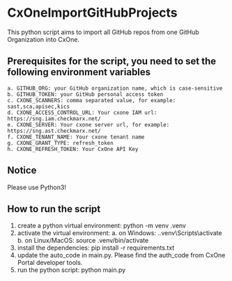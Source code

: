 # CxOneImportGitHubProjects

This python script aims to import all GitHub repos from one GitHub Organization into CxOne.

## Prerequisites for the script, you need to set the following environment variables
    a. GITHUB_ORG: your GitHub organization name, which is case-sensitive
    b. GITHUB_TOKEN: your GitHub personal access token
    c. CXONE_SCANNERS: comma separated value, for example: sast,sca,apisec,kics
    d. CXONE_ACCESS_CONTROL_URL: Your cxone IAM url: https://sng.iam.checkmarx.net/
    e. CXONE_SERVER: Your cxone server url, for example: https://sng.ast.checkmarx.net/
    f. CXONE_TENANT_NAME: Your cxone tenant name
    g. CXONE_GRANT_TYPE: refresh_token
    h. CXONE_REFRESH_TOKEN: Your CxOne API Key

## Notice
Please use Python3!

## How to run the script
1. create a python virtual environment: python -m venv .venv
2. activate the virtual environment: 
   a. on Windows: .\.venv\Scripts\activate
   b. on Linux/MacOS: source .venv/bin/activate
3. install the dependencies: pip install -r requirements.txt
4. update the auto_code in main.py. Please find the auth_code from CxOne Portal developer tools.
5. run the python script: python main.py